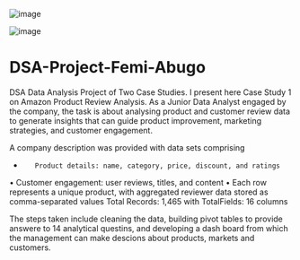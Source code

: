 ![image](https://github.com/user-attachments/assets/6d20bd7a-f8f6-4eef-a5f9-ad5bdd7680b3)

![image](https://github.com/user-attachments/assets/4cf87903-95a4-4ba9-bb66-e8ec551af619)





# DSA-Project-Femi-Abugo
DSA Data Analysis Project of Two Case Studies. I present here Case Study 1 on Amazon Product Review Analysis. As a Junior Data Analyst engaged by the company, the task is about analysing product and customer review data to generate insights that can guide product improvement, marketing strategies, and customer engagement.

A company description was provided with data sets comprising  
*        Product details: name, category, price, discount, and ratings 
•       Customer engagement: user reviews, titles, and content 
•       Each row represents a unique product, with aggregated reviewer data stored as comma-separated values 
Total Records: 1,465 with TotalFields: 16 columns

The steps taken include cleaning the data, building pivot tables to provide answere to 14 analytical questins, and developing a dash board from which the management can make descions about products, markets and customers.

